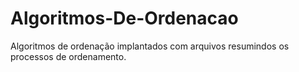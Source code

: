 # Algoritmos-De-Ordenacao
Algoritmos de ordenação implantados com arquivos resumindos os processos de ordenamento.
